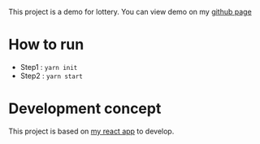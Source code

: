 This project is a demo for lottery. You can view demo on my [github page](jackytung.github.io/react-lottery/)

# How to run
- Step1 : `yarn init`
- Step2 : `yarn start`

# Development concept
This project is based on [my react app](https://github.com/JackyTung/my-react-app) to develop.

